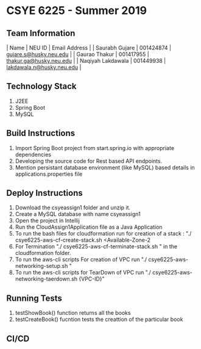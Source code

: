 # CSYE 6225 - Summer 2019

## Team Information

| Name               | NEU ID        | Email Address |
| Saurabh Gujare     | 001424874     | gujare.s@husky.neu.edu |
| Gaurao Thakur		 | 001417955     | thakur.ga@husky.neu.edu |
| Naqiyah Lakdawala	 | 001449938	 | lakdawala.n@husky.neu.edu |


## Technology Stack
1. J2EE
2. Spring Boot
3. MySQL

## Build Instructions
1. Import Spring Boot project from start.spring.io with appropriate dependencies
2. Developing the source code for Rest based API endpoints.
3. Mention persistant database environment (like MySQL) based details in applications.properties file

## Deploy Instructions
1. Download the csyeassign1 folder and unzip it.
2. Create a MySQL database with name csyeassign1
3. Open the project in Intellij
4. Run the CloudAssign1Application file as a Java Application
5. To run the bash files for cloudformation run  for creation of a stack : "./ csye6225-aws-cf-create-stack.sh <Stack-      name> <Available-Zone-1> <Available-Zone-2 <Available-Zone-3>
6. For Termination "./ csye6225-aws-cf-terminate-stack.sh <Stack-name>" in the cloudformation folder.
7. To run the aws-cli scripts For creation of VPC run "./ csye6225-aws-networking-setup.sh <CIDR>  <aws-region-code> <subnet-1-name> <subnet-2-name> <subnet-3-name> <Available-Zone-1> <Available-Zone-2> <Available-Zone-3>"
8. To run the aws-cli scripts for TearDown of VPC run "./ csye6225-aws-networking-taerdown.sh {VPC-ID}"

## Running Tests
1. testShowBook() function returns all the books
2. testCreateBook() fucntion tests the creattion of the particular book

## CI/CD
